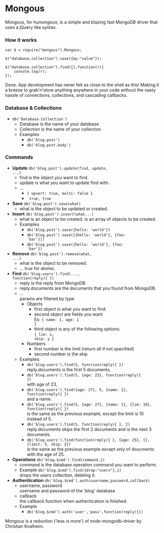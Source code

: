 Mongous
==========
Mongous, for hu*mongous*, is a simple and blazing fast MongoDB driver that uses a jQuery like syntax.

### How it works

	var $ = require("mongous").Mongous;

	$("database.collection").save({my:"value"});

	$("database.collection").find({},function(r){
		console.log(r);
	});

Done. App development has never felt as close to the shell as this! Making it a breeze to grab'n'store anything anywhere in your code without the nasty hassle of connections, collections, and cascading callbacks.

### Database & Collections

- <code>db('Database.Collection')</code>
	- Database is the name of your database
	- Collection is the name of your collection
	- Examples
		- <code>db('blog.post')</code>
		- <code>db('blog.post.body')</code>

### Commands

- **Update** <code>db('blog.post').update(find, update, ...)</code>
	- find
		is the object you want to find.
	- update
		is what you want to update find with.
	- ...
		- <code>{ upsert: true, multi: false }</code>
		- <code> true, true </code>
- **Save** <code>db('blog.post').save(what)</code>
	- what
		is the object to be updated or created.
- **Insert** <code>db('blog.post').insert(what...)</code>
	- what
		is an object to be created.
		is an array of objects to be created.
	- Examples
		- <code>db('blog.post').save({hello: 'world'})</code>
		- <code>db('blog.post').save([{hello: 'world'}, {foo: 'bar'}])</code>
		- <code>db('blog.post').save({hello: 'world'}, {foo: 'bar'})</code>
- **Remove** <code>db('blog.post').remove(what, ...)</code>
	- what is the object to be removed.
	- ...
		true for atomic.
- **Find** <code>db('blog.users').find(..., function(reply){ })</code>
	- reply
		is the reply from MongoDB.
	- reply.documents
		are the documents that you found from MongoDB.
	- ... <br/>
		params are filtered by type
		- Objects
			- first object
				is what you want to find.
			- second object
				are fields you want
				<br/>Ex: <code>{ name: 1, age: 1 }</code>
			- third object
				is any of the following options:
				<br/> <code>{ lim: x, skip: y }</code>
		- Numbers
			- first number
				is the limit (return all if not specified)
			- second number
				is the skip
	- Examples
		- <code>db('blog.users').find(5, function(reply){ })</code><br/>
			reply.documents is the first 5 documents,
		- <code>db('blog.users').find(5, {age: 23}, function(reply){ })</code><br/>
			with age of 23,
		- <code>db('blog.users').find({age: 27}, 5, {name: 1}, function(reply){ })</code><br/>
			and a name.
		- <code>db('blog.users').find(5, {age: 27}, {name: 1}, {lim: 10}, function(reply){ })</code><br/>
			is the same as the previous example, except the limit is 10 instead of 5.
		- <code>db('blog.users').find(5, function(reply){ }, 2)</code><br/>
			reply.documents skips the first 2 documents and is the next 3 documents.
		- <code>db('blog.users').find(function(reply){ }, {age: 25}, {}, {limit: 5, skip: 2})</code><br/>
			is the same as the previous example except only of doucments with the age of 25.
- **Operations** <code>db('blog.$cmd').find(command,1)</code>
	- command
		is the database operation command you want to perform.
	- Example
		<code>db('blog.$cmd').find({drop:"users"},1)</code><br/>
		drops the users collection, deleting it.
- **Authentication** <code>db('blog.$cmd').auth(username,password,callback)</code>
	- username, password <br/>
		username and password of the 'blog' database
	- callback <br/>
		the callback function when authentication is finished.
	- Example
		- <code>db('blog.$cmd').auth('user','pass',function(reply){})</code><br/>
			
Mongous is a reduction ('less is more') of node-mongodb-driver by Christian Kvalheim.